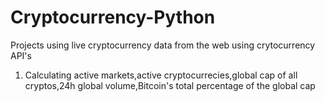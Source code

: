 # Cryptocurrency-Python
Projects using live cryptocurrency data from the web using crytocurrency API's
1. Calculating active markets,active cryptocurrecies,global cap of all cryptos,24h global volume,Bitcoin's total percentage of the global cap
